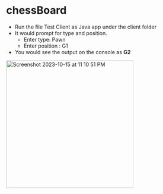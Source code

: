 # chessBoard
- Run the file Test Client as Java app under the client folder
- It would prompt for type and position. 
  - Enter type: Pawn
  - Enter position : G1
- You would see the output on the console as **G2**

<img width="343" alt="Screenshot 2023-10-15 at 11 10 51 PM" src="https://github.com/shaikhni/chessBoard/assets/29041488/301ad741-8dae-4716-8b57-88066cd4f510">                       



